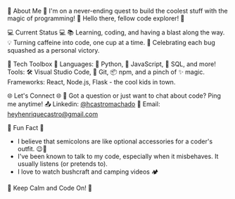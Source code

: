 🌟 About Me 🌟 
I'm on a never-ending quest to build the coolest stuff with the magic of programming! 🚀
Hello there, fellow code explorer! 👋

 💻 Current Status 💻 
📚 Learning, coding, and having a blast along the way.
💡 Turning caffeine into code, one cup at a time.
🎉 Celebrating each bug squashed as a personal victory.

 🔧 Tech Toolbox 🔧 
Languages: 🐍 Python, 🚀 JavaScript, 💾 SQL, and more!
Tools: 🛠️ Visual Studio Code, 🐙 Git, 📦 npm, and a pinch of ✨ magic.
Frameworks: React, Node.js, Flask - the cool kids in town.


 🌐 Let's Connect 🌐 
💬 Got a question or just want to chat about code? Ping me anytime!
📤 Linkedin: [@hcastromachado](https://www.linkedin.com/in/henriquecmachado/)
📧 Email: heyhenriquecastro@gmail.com


 🤖 Fun Fact 🤖 
- I believe that semicolons are like optional accessories for a coder's outfit. 😉💼
- I've been known to talk to my code, especially when it misbehaves. It usually listens (or pretends to).
- I love to watch bushcraft and camping videos 🏕️


 🚀 Keep Calm and Code On! 🚀 

